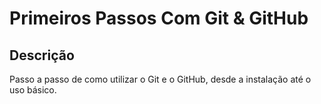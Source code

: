 # Primeiros Passos Com Git & GitHub

## Descrição
Passo a passo de como utilizar o Git e o GitHub, desde a instalação até o uso básico.